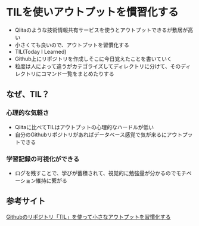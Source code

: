 # TILを使いアウトプットを慣習化する
- Qiitaのような技術情報共有サービスを使うとアウトプットできるが敷居が高い
- 小さくても良いので、アウトプットを習慣化する
- TIL(Today I Learned)
- Github上にリポジトリを作成しそこに今日覚えたことを書いていく
- 粒度は人によって違うがカテゴライズしてディレクトリに分けて、そのディレクトリにコマンド一覧をまとめたりする

## なぜ、TIL？
### 心理的な気軽さ
- Qiitaに比べてTILはアウトプットの心理的なハードルが低い
- 自分のGithubリポジトリがあればデータベース感覚で気が来るにアウトプットできる
### 学習記録の可視化ができる
- ログを残すことで、学びが蓄積されて、視覚的に勉強量が分かるのでモチベーション維持に繋がる

## 参考サイト
[Githubのリポジトリ「TIL」を使って小さなアウトプットを習慣化する](https://www.buildinsider.net/web/bookjslib111/63 "Githubのリポジトリ「TIL」を使って小さなアウトプットを習慣化する")